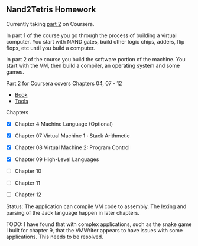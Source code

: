 ## Nand2Tetris Homework


Currently taking [part 2](https://www.coursera.org/learn/nand2tetris2) on
Coursera.


In part 1 of the course you go through the process of building a virtual
computer.  You start with NAND gates, build other logic chips, adders,
flip flops, etc until you build a computer.


In part 2 of the course you build the software portion of the machine.
You start with the VM, then build a compiler, an operating system and some
games.


Part 2 for Coursera covers Chapters 04, 07 - 12
*  [Book](https://www.amazon.com/Elements-Computing-Systems-Building-Principles/dp/0262640686/ref=ed_oe_p)
*  [Tools](http://www.nand2tetris.org/software.php)


Chapters
*  [x] Chapter 4 Machine Language (Optional)
*  [x] Chapter 07 Virtual Machine 1 : Stack Arithmetic
*  [x] Chapter 08 Virtual Machine 2: Program Control
*  [x] Chapter 09 High-Level Languages
*  [ ] Chapter 10
*  [ ] Chapter 11
*  [ ] Chapter 12


Status: The application can compile VM code to assembly. The lexing and parsing
of the Jack language happen in later chapters.


TODO: I have found that with complex applications, such as the snake game I
built for chapter 9, that the VMWriter appears to have issues with some
applications.  This needs to be resolved.
